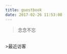 ```yaml
---
title: guestbook
date: 2017-02-26 11:53:08
---
```

<blockquote class="blockquote-center">念念不忘</blockquote>
<br/>
>最近访客
<div class="ds-recent-visitors" data-num-items="28" data-avatar-size="42" id="ds-recent-visitors"></div>

